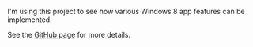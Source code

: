 I'm using this project to see how various Windows 8 app features can be implemented.

See the [GitHub page](http://peruukki.github.com/PremierLeague) for more details.
